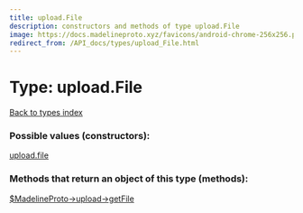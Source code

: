 ```yaml
---
title: upload.File
description: constructors and methods of type upload.File
image: https://docs.madelineproto.xyz/favicons/android-chrome-256x256.png
redirect_from: /API_docs/types/upload_File.html
---
```

# Type: upload.File  
[Back to types index](index.md)



### Possible values (constructors):

[upload.file](../constructors/upload.file.md)  



### Methods that return an object of this type (methods):

[$MadelineProto->upload->getFile](../methods/upload.getFile.md)  



